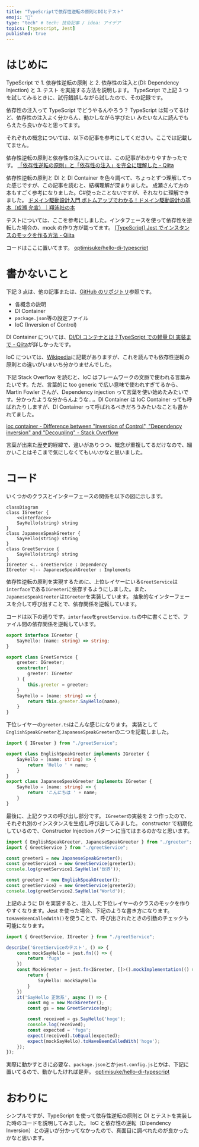 ```yaml
---
title: "TypeScriptで依存性逆転の原則とDIとテスト"
emoji: "👻"
type: "tech" # tech: 技術記事 / idea: アイデア
topics: [typescript, Jest]
published: true
---
```


# はじめに

TypeScript で 1. 依存性逆転の原則 と 2. 依存性の注入と(DI: Dependency Injection) と 3. テスト を実施する方法を説明します。
TypeScript で上記 3 つを試してみるときに、試行錯誤しながら試したので、その記録です。

依存性の注入って TypeScript でどうやるんやろう？
TypeScript は知ってるけど、依存性の注入よく分からん、動かしながら学びたい
みたいな人に読んでもらえたら良いかなと思ってます。

それぞれの概念については、以下の記事を参考にしてください。ここでは記載してません。

依存性逆転の原則と依存性の注入については、この記事がわかりやすかったです。
[「依存性逆転の原則」と「依存性の注入」を完全に理解した - Qiita](https://qiita.com/uhooi/items/03ec6b7f0adc68610426)

依存性逆転の原則と DI と DI Container を色々調べて、ちょっとずつ理解してった感じですが、この記事を読むと、結構理解が深まりました。
成瀬さんて方の本もすごく参考になりました。C#使ったことないですが、それなりに理解できました。
[ドメイン駆動設計入門 ボトムアップでわかる！ドメイン駆動設計の基本（成瀬 允宣）｜翔泳社の本](https://www.shoeisha.co.jp/book/detail/9784798150727)

テストについては、ここを参考にしました。インタフェースを使って依存性を逆転した場合の、mock の作り方が載ってます。
[[TypeScript] Jest でインスタンスのモックを作る方法 - Qiita](https://qiita.com/NeGI1009/items/e90033d1b2bc58a2766d)

コードはここに置いてます。
[optimisuke/hello-di-typescript](https://github.com/optimisuke/hello-di-typescript)

# 書かないこと

下記 3 点は、他の記事または、[GitHub のリポジトリ](https://github.com/optimisuke/hello-di-typescript)参照です。

- 各概念の説明
- DI Container
- `package.json`等の設定ファイル
- IoC (Inversion of Control)

DI Container については、[DI/DI コンテナとは？TypeScript での軽量 DI 実装まで - Qiita](https://qiita.com/tak001/items/83bdb140e2e0df13df09)が詳しかったです。

IoC については、[Wikipedia](https://ja.wikipedia.org/wiki/%E5%88%B6%E5%BE%A1%E3%81%AE%E5%8F%8D%E8%BB%A2)に記載がありますが、これを読んでも依存性逆転の原則との違いがいまいち分かりませんでした。

下記 Stack Overflow を読むと、IoC はフレームワークの文脈で使われる言葉みたいです。ただ、言葉的に too generic で広い意味で使われすぎてるから、Martin Fowler さんが、Dependency injection って言葉を使い始めたみたいです。分かったような分からんような…。DI Container は IoC Container っても呼ばれたりしますが、DI Container って呼ばれるべきだろうみたいなことも書かれてました。

[ioc container - Difference between "Inversion of Control", "Dependency inversion" and "Decoupling" - Stack Overflow](https://stackoverflow.com/questions/3912504/difference-between-inversion-of-control-dependency-inversion-and-decouplin)

言葉が出来た歴史的経緯で、違いがありつつ、概念が重複してるだけなので、細かいことはそこまで気にしなくてもいいかなと思いました。

# コード

いくつかのクラスとインターフェースの関係を以下の図に示します。

```mermaid
classDiagram
class IGreeter {
    <<interface>>
    SayHello(string) string
}
class JapaneseSpeakGreeter {
    SayHello(string) string
}
class GreetService {
    SayHello(string) string
}
IGreeter <.. GreetService : Dependency
IGreeter <|-- JapaneseSpeakGreeter : Implements
```

依存性逆転の原則を実現するために、上位レイヤーにいる`GreetService`は`interface`である`IGreeter`に依存するようにしました。また、`JapaneseSpeakGreeter`は`IGreeter`を実装しています。
抽象的なインターフェースを介して呼び出すことで、依存関係を逆転しています。

コードは以下の通りです。`interface`を`greetService.ts`の中に書くことで、ファイル間の依存関係を逆転しています。

```ts:greetService.ts
export interface IGreeter {
    SayHello: (name: string) => string;
}

export class GreetService {
    greeter: IGreeter;
    constructor(
        greeter: IGreeter
    ) {
        this.greeter = greeter;
    }
    SayHello = (name: string) => {
        return this.greeter.SayHello(name);
    }
}
```

下位レイヤーの`greeter.ts`はこんな感じになります。
実装として`EnglishSpeakGreeter`と`JapaneseSpeakGreeter`の二つを記載しました。

```ts:greeter.ts
import { IGreeter } from "./greetService";

export class EnglishSpeakGreeter implements IGreeter {
    SayHello = (name: string) => {
        return 'Hello ' + name;
    }
}
export class JapaneseSpeakGreeter implements IGreeter {
    SayHello = (name: string) => {
        return 'こんにちは ' + name;
    }
}
```

最後に、上記クラスの呼び出し部分です。
`IGreeter`の実装を 2 つ作ったので、それぞれ別のインスタンスを生成し呼び出してみました。
constructor で初期化しているので、Constructor Injection パターンに当てはまるのかなと思います。

```ts:index.ts
import { EnglishSpeakGreeter, JapaneseSpeakGreeter } from "./greeter";
import { GreetService } from "./greetService";

const greeter1 = new JapaneseSpeakGreeter();
const greetService1 = new GreetService(greeter1);
console.log(greetService1.SayHello('世界'));

const greeter2 = new EnglishSpeakGreeter();
const greetService2 = new GreetService(greeter2);
console.log(greetService2.SayHello('World'));
```

上記のように DI を実装すると、注入した下位レイヤーのクラスのモックを作りやすくなります。Jest を使った場合、下記のような書き方になります。
`toHaveBeenCalledWith()`を使うことで、呼び出されたときの引数のチェックも可能になります。

```ts:greetService.test.ts
import { GreetService, IGreeter } from "./greetService";

describe('GreetServiceのテスト', () => {
    const mockSayHello = jest.fn(() => {
        return 'fuga'
    })
    const MockGreeter = jest.fn<IGreeter, []>().mockImplementation(() => {
        return {
            SayHello: mockSayHello
        }
    })
    it('SayHello 正常系', async () => {
        const mg = new MockGreeter();
        const gs = new GreetService(mg);

        const received = gs.SayHello('hoge');
        console.log(received);
        const expected = 'fuga';
        expect(received).toEqual(expected);
        expect(mockSayHello).toHaveBeenCalledWith('hoge');
    });
});
```

実際に動かすときに必要な、`package.json`とか`jest.config.js`とかは、下記に置いてるので、動かしたければ是非。
[optimisuke/hello-di-typescript](https://github.com/optimisuke/hello-di-typescript)

# おわりに

シンプルですが、TypeScript を使って依存性逆転の原則と DI とテストを実装した時のコードを説明してみました。
IoC と依存性の逆転（Dipendency Inversion）との違いが分かってなかったので、真面目に調べれたのが良かったかなと思います。
